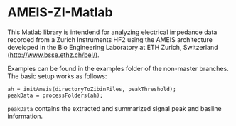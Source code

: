 # AMEIS-ZI-Matlab
This Matlab library is intendend for analyzing electrical impedance data recorded from a Zurich Instruments HF2 using the AMEIS architecture developed in the Bio Engineering Laboratory at ETH Zurich, Switzerland (http://www.bsse.ethz.ch/bel/).

Examples can be found in the examples folder of the non-master branches. The basic setup works as follows:
```
ah = initAmeis(directoryToZibinFiles, peakThreshold);
peakData = processFolders(ah);
```
```peakData``` contains the extracted and summarized signal peak and basline information.
